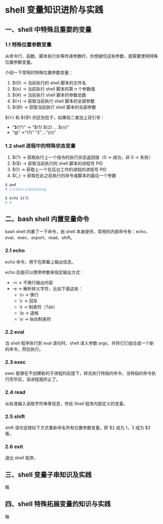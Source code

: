 # shell 变量知识进阶与实践

## 一、shell 中特殊且重要的变量

### 1.1 特殊位置参数变量

从命令行、函数、脚本执行处等传递参数时，你想接住这些参数，就需要使用特殊位置参数变量。

介绍一下常用的特殊位置参数变量：

1. ${0} → 当前执行的 shell 脚本的文件名
2. ${n} → 当前执行 shell 脚本的第 n 个参数值
3. ${#} → 当前执行 shell 脚本的参数总数
4. ${*} → 获取当前执行 shell 脚本的全部参数
5. ${@} → 获取当前执行 shell 脚本的全部参数

${\*} 和 ${@} 的区别在于，如果给二者加上双引号：
+ “${\*}”  →  “${1} ${2} ... ${n}”
+ “${@}” → “${1}”  “${2}” ... “${n}”

### 1.2 shell 进程中的特殊状态变量

1. ${?} → 获取执行上一个指令的执行状态返回值（0 → 成功，非 0 → 失败）
2. ${$} → 获取当前执行的 shell 脚本的进程号 PID
3. ${!} → 获取上一个在后台工作的进程的进程号 PID
4. ${_} → 获取在此之前执行的命令或脚本的最后一个参数

```bash
$ pwd
# /c/Users/bolewang

$ echo ${?}
# 0
```

## 二、bash shell 内置变量命令

bash shell 内置了一下命令，由 shell 本身提供，常用的内部命令有：echo、eval、exec、export、read、shift。

### 2.1 echo

echo 命令，用于在屏幕上输出信息。

echo 后面可以携带参数来指定输出方式：

+ -n → 不换行输出内容
+ -e → 解析转义字符，比如下面这些：
  + \n → 换行
  + \r → 回车
  + \t → 制表符（Tab）
  + \b → 退格
  + \v → 纵向制表符

### 2.2 eval 

当 shell 程序执行到 eval 语句时，shell 读入参数 args，并将它们组合成一个新的命令，然后执行。

### 2.3 exec

exec 能够在不创建新的子进程的前提下，转去执行特指的命令，当特指的命令执行完毕后，该进程就终止了。

### 2.4 read

从标准输入读取字符串等信息，传给 Shell 程序内部定义的变量。

### 2.5 shift

shift 语句会按如下方式重新命名所有位置参数变量，即 $2 成为 $1，$3 成为 $2 等。

### 2.6 exit

退出 shell 程序。

## 三、shell 变量子串知识及实践

略

## 四、shell 特殊拓展变量的知识与实践

略